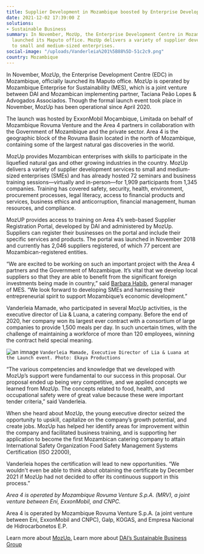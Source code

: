 ```yaml
---
title: Supplier Development in Mozambique boosted by Enterprise Development Centre
date: 2021-12-02 17:39:00 Z
solutions:
- Sustainable Business
summary: In November, MozUp, the Enterprise Development Centre in Mozambique, officially
  launched its Maputo office. MozUp delivers a variety of supplier development services
  to small and medium-sized enterprises.
social-image: "/uploads/Vanderleia%201%5B88%5D-51c2c9.png"
country: Mozambique
---
```


In November, MozUp, the Enterprise Development Centre (EDC) in Mozambique, officially launched its Maputo office. MozUp is operated by Mozambique Enterprise for Sustainability (MES), which is a joint venture between DAI and Mozambican implementing partner, Taciana Peão Lopes & Advogados Associados. Though the formal launch event took place in November, MozUp has been operational since April 2020.

The launch was hosted by ExxonMobil Moçambique, Limitada on behalf of Mozambique Rovuma Venture and the Area 4 partners in collaboration with the Government of Mozambique and the private sector. Area 4 is the geographic block of the Rovuma Basin located in the north of Mozambique, containing some of the largest natural gas discoveries in the world.

MozUp provides Mozambican enterprises with skills to participate in the liquefied natural gas and other growing industries in the country. MozUp delivers a variety of supplier development services to small and medium-sized enterprises (SMEs) and has already hosted 72 seminars and business training sessions—virtually and in-person—for 1,909 participants from 1,345 companies. Training has covered safety, security, health, environment, procurement processes, legal literacy, access to financial products and services, business ethics and anticorruption, financial management, human resources, and compliance.

MozUP provides access to training on Area 4’s web-based Supplier Registration Portal, developed by DAI and administered by MozUp. Suppliers can register their businesses on the portal and include their specific services and products. The portal was launched in November 2018 and currently has 2,046 suppliers registered, of which 77 percent are Mozambican-registered entities.

“We are excited to be working on such an important project with the Area 4 partners and the Government of Mozambique. It’s vital that we develop local suppliers so that they are able to benefit from the significant foreign investments being made in country,” said [Barbara Habib](https://www.dai.com/who-we-are/our-team/barbara-habib), general manager of MES. “We look forward to developing SMEs and harnessing their entrepreneurial spirit to support Mozambique’s economic development.”

Vanderleia Mamade, who participated in several MozUp activities, is the executive director of Lia & Luana, a catering company. Before the end of 2020, her company won its largest ever contract with a consortium of large companies to provide 1,500 meals per day. In such uncertain times, with the challenge of maintaining a workforce of more than 120 employees, winning the contract held special meaning.

![an imnage](/uploads/Vanderleia%201%5B88%5D.png)
`Vanderleia Mamade, Executive Director of Lia & Luana at the Launch event. Photo: Ekaya Productions`

“The various competencies and knowledge that we developed with MozUp’s support were fundamental to our success in this proposal. Our proposal ended up being very competitive, and we applied concepts we learned from MozUp. The concepts related to food, health, and occupational safety were of great value because these were important tender criteria,” said Vanderleia.

When she heard about MozUp, the young executive director seized the opportunity to upskill, capitalize on the company’s growth potential, and create jobs. MozUp has helped her identify areas for improvement within the company and facilitated business training, and is supporting her application to become the first Mozambican catering company to attain International Safety Organization Food Safety Management Systems Certification (ISO 22000),

Vanderleia hopes the certification will lead to new opportunities. “We wouldn't even be able to think about obtaining the certificate by December 2021 if MozUp had not decided to offer its continuous support in this process.”

*Area 4 is operated by Mozambique Rovuma Venture S.p.A. (MRV), a joint venture between Eni, ExxonMobil, and CNPC.*

Area 4 is operated by Mozambique Rovuma Venture S.p.A. (a joint venture between Eni, ExxonMobil and CNPC), Galp, KOGAS, and Empresa Nacional de Hidrocarbonetos E.P. 

Learn more about [MozUp.](https://mozup.org/) Learn more about [DAI’s Sustainable Business Group](https://www.dai.com/our-work/solutions/sustainable-business)